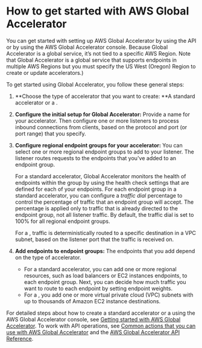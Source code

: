 # How to get started with AWS Global Accelerator<a name="introduction-get-started"></a>

You can get started with setting up AWS Global Accelerator by using the API or by using the AWS Global Accelerator console\. Because Global Accelerator is a global service, it’s not tied to a specific AWS Region\. Note that Global Accelerator is a global service that supports endpoints in multiple AWS Regions but you must specify the US West \(Oregon\) Region to create or update accelerators\.\)

To get started using Global Accelerator, you follow these general steps: 

1. **Choose the type of accelerator that you want to create: **A standard accelerator or a \.

1. **Configure the initial setup for Global Accelerator:** Provide a name for your accelerator\. Then configure one or more listeners to process inbound connections from clients, based on the protocol and port \(or port range\) that you specify\.

1. **Configure regional endpoint groups for your accelerator:** You can select one or more regional endpoint groups to add to your listener\. The listener routes requests to the endpoints that you've added to an endpoint group\. 

   For a standard accelerator, Global Accelerator monitors the health of endpoints within the group by using the health check settings that are defined for each of your endpoints\. For each endpoint group in a standard accelerator, you can configure a *traffic dial* percentage to control the percentage of traffic that an endpoint group will accept\. The percentage is applied only to traffic that is already directed to the endpoint group, not all listener traffic\. By default, the traffic dial is set to 100% for all regional endpoint groups\.

   For a , traffic is deterministically routed to a specific destination in a VPC subnet, based on the listener port that the traffic is received on\.

1. **Add endpoints to endpoint groups:** The endpoints that you add depend on the type of accelerator\.
   + For a standard accelerator, you can add one or more regional resources, such as load balancers or EC2 instances endpoints, to each endpoint group\. Next, you can decide how much traffic you want to route to each endpoint by setting endpoint weights\. 
   + For a , you add one or more virtual private cloud \(VPC\) subnets with up to thousands of Amazon EC2 instance destinations\.

For detailed steps about how to create a standard accelerator or a using the AWS Global Accelerator console, see [Getting started with AWS Global Accelerator](getting-started.md)\. To work with API operations, see [Common actions that you can use with AWS Global Accelerator](global-accelerator-actions.md) and the [AWS Global Accelerator API Reference](https://docs.aws.amazon.com/global-accelerator/latest/api/Welcome.html)\.